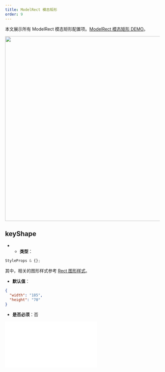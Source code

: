 ```yaml
---
title: ModelRect 模态矩形
order: 9
---
```


本文展示所有 ModelRect 模态矩形配置项。[ModelRect 模态矩形 DEMO](/zh/examples/item/defaultNodes/#modelRect)。

<img src="https://gw.alipayobjects.com/mdn/rms_f8c6a0/afts/img/A*w4kQSYQ9djQAAAAAAAAAAABkARQnAQ" width=600 />

## keyShape

- - **类型**：

```typescript
StyleProps & {};
```

其中，相关的图形样式参考 [Rect 图形样式](../shape/RectStyleProps.zh.md)。

- **默认值**：

```json
{
  "width": "185",
  "height": "70"
}
```

- **是否必须**：否

<embed src="../../../common/NodeShapeStyles.zh.md"></embed>
